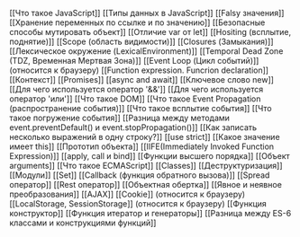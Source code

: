 [[Что такое JavaScript]]
[[Типы данных в JavaScript]]
[[Falsy значения]]
[[Хранение переменных по ссылке и по значению]]
[[Безопасные способы мутировать объект]]
[[Отличие var от let]]
[[Hositing (всплытие, поднятие)]]
[[Scope (область видимости)]]
[[Closures (Замыкания)]]
[[Лексическое окружение (LexicalEnvironment)]]
[[Temporal Dead Zone (TDZ, Временная Мертвая Зона)]]
[[Event  Loop (Цикл событий)]] (относится к браузеру)
[[Function expression. Funcrion declaration]]
[[Контекст]]
[[Promises]]
[[async and await]]
[[Ключевое слово new]]
[[Для чего используется оператор '&&']]
[[Для чего используется оператор 'или']]
[[Что такое DOM]]
[[Что такое Event Propagation (распространение события)]]
[[Что такое всплытие события]]
[[Что такое погружение события]]
[[Разница между методами event.preventDefault() и event.stopPropagation()]]
[[Как записать несколько выражений в одну строку?]]
[[use strict]]
[[Какое значение имеет this]]
[[Прототип объекта]]
[[IIFE(Immediately Invoked Function Expression)]]
[[apply, call и bind]]
[[Функции высшего порядка]]
[[Объект arguments]]
[[Что такое ECMAScript]]
[[Classes]]
[[Деструктуризация]]
[[Модули]]
[[Set]]
[[Callback (функция обратного вызова)]]
[[Spread оператор]]
[[Rest оператор]]
[[Объектная обертка]]
[[Явное и неявное преобразования]]
[[AJAX]]
[[Cookie]] (относится к браузеру)
[[LocalStorage, SessionStorage]] (относится к браузеру)
[[Функция конструктор]]
[[Функция итератор и генераторы]]
[[Разница между ES-6 классами и конструкциями функций]]














